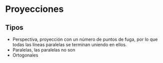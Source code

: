 # Proyecciones
## Tipos
- Perspectiva, proyección con un número de puntos de fuga, por lo que todas las líneas paralelas se terminan uniendo en ellos.
- Paralelas, las paralelas no son 
- Ortogonales
